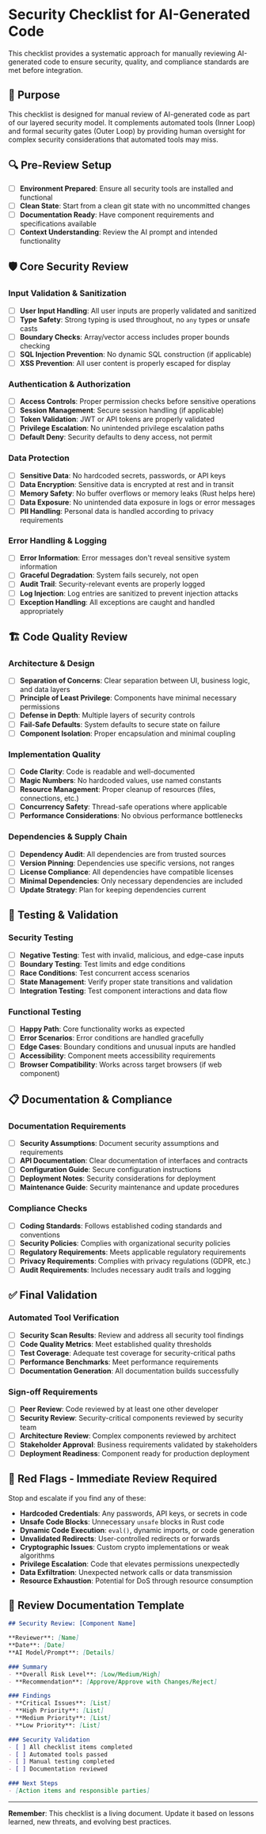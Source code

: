 # Security Checklist for AI-Generated Code

This checklist provides a systematic approach for manually reviewing AI-generated code to ensure security, quality, and compliance standards are met before integration.

## 🎯 **Purpose**

This checklist is designed for manual review of AI-generated code as part of our layered security model. It complements automated tools (Inner Loop) and formal security gates (Outer Loop) by providing human oversight for complex security considerations that automated tools may miss.

## 🔍 **Pre-Review Setup**

- [ ] **Environment Prepared**: Ensure all security tools are installed and functional
- [ ] **Clean State**: Start from a clean git state with no uncommitted changes
- [ ] **Documentation Ready**: Have component requirements and specifications available
- [ ] **Context Understanding**: Review the AI prompt and intended functionality

## 🛡️ **Core Security Review**

### **Input Validation & Sanitization**
- [ ] **User Input Handling**: All user inputs are properly validated and sanitized
- [ ] **Type Safety**: Strong typing is used throughout, no `any` types or unsafe casts
- [ ] **Boundary Checks**: Array/vector access includes proper bounds checking
- [ ] **SQL Injection Prevention**: No dynamic SQL construction (if applicable)
- [ ] **XSS Prevention**: All user content is properly escaped for display

### **Authentication & Authorization**
- [ ] **Access Controls**: Proper permission checks before sensitive operations
- [ ] **Session Management**: Secure session handling (if applicable)
- [ ] **Token Validation**: JWT or API tokens are properly validated
- [ ] **Privilege Escalation**: No unintended privilege escalation paths
- [ ] **Default Deny**: Security defaults to deny access, not permit

### **Data Protection**
- [ ] **Sensitive Data**: No hardcoded secrets, passwords, or API keys
- [ ] **Data Encryption**: Sensitive data is encrypted at rest and in transit
- [ ] **Memory Safety**: No buffer overflows or memory leaks (Rust helps here)
- [ ] **Data Exposure**: No unintended data exposure in logs or error messages
- [ ] **PII Handling**: Personal data is handled according to privacy requirements

### **Error Handling & Logging**
- [ ] **Error Information**: Error messages don't reveal sensitive system information
- [ ] **Graceful Degradation**: System fails securely, not open
- [ ] **Audit Trail**: Security-relevant events are properly logged
- [ ] **Log Injection**: Log entries are sanitized to prevent injection attacks
- [ ] **Exception Handling**: All exceptions are caught and handled appropriately

## 🏗️ **Code Quality Review**

### **Architecture & Design**
- [ ] **Separation of Concerns**: Clear separation between UI, business logic, and data layers
- [ ] **Principle of Least Privilege**: Components have minimal necessary permissions
- [ ] **Defense in Depth**: Multiple layers of security controls
- [ ] **Fail-Safe Defaults**: System defaults to secure state on failure
- [ ] **Component Isolation**: Proper encapsulation and minimal coupling

### **Implementation Quality**
- [ ] **Code Clarity**: Code is readable and well-documented
- [ ] **Magic Numbers**: No hardcoded values, use named constants
- [ ] **Resource Management**: Proper cleanup of resources (files, connections, etc.)
- [ ] **Concurrency Safety**: Thread-safe operations where applicable
- [ ] **Performance Considerations**: No obvious performance bottlenecks

### **Dependencies & Supply Chain**
- [ ] **Dependency Audit**: All dependencies are from trusted sources
- [ ] **Version Pinning**: Dependencies use specific versions, not ranges
- [ ] **License Compliance**: All dependencies have compatible licenses
- [ ] **Minimal Dependencies**: Only necessary dependencies are included
- [ ] **Update Strategy**: Plan for keeping dependencies current

## 🧪 **Testing & Validation**

### **Security Testing**
- [ ] **Negative Testing**: Test with invalid, malicious, and edge-case inputs
- [ ] **Boundary Testing**: Test limits and edge conditions
- [ ] **Race Conditions**: Test concurrent access scenarios
- [ ] **State Management**: Verify proper state transitions and validation
- [ ] **Integration Testing**: Test component interactions and data flow

### **Functional Testing**
- [ ] **Happy Path**: Core functionality works as expected
- [ ] **Error Scenarios**: Error conditions are handled gracefully
- [ ] **Edge Cases**: Boundary conditions and unusual inputs are handled
- [ ] **Accessibility**: Component meets accessibility requirements
- [ ] **Browser Compatibility**: Works across target browsers (if web component)

## 📋 **Documentation & Compliance**

### **Documentation Requirements**
- [ ] **Security Assumptions**: Document security assumptions and requirements
- [ ] **API Documentation**: Clear documentation of interfaces and contracts
- [ ] **Configuration Guide**: Secure configuration instructions
- [ ] **Deployment Notes**: Security considerations for deployment
- [ ] **Maintenance Guide**: Security maintenance and update procedures

### **Compliance Checks**
- [ ] **Coding Standards**: Follows established coding standards and conventions
- [ ] **Security Policies**: Complies with organizational security policies
- [ ] **Regulatory Requirements**: Meets applicable regulatory requirements
- [ ] **Privacy Requirements**: Complies with privacy regulations (GDPR, etc.)
- [ ] **Audit Requirements**: Includes necessary audit trails and logging

## ✅ **Final Validation**

### **Automated Tool Verification**
- [ ] **Security Scan Results**: Review and address all security tool findings
- [ ] **Code Quality Metrics**: Meet established quality thresholds
- [ ] **Test Coverage**: Adequate test coverage for security-critical paths
- [ ] **Performance Benchmarks**: Meet performance requirements
- [ ] **Documentation Generation**: All documentation builds successfully

### **Sign-off Requirements**
- [ ] **Peer Review**: Code reviewed by at least one other developer
- [ ] **Security Review**: Security-critical components reviewed by security team
- [ ] **Architecture Review**: Complex components reviewed by architect
- [ ] **Stakeholder Approval**: Business requirements validated by stakeholders
- [ ] **Deployment Readiness**: Component ready for production deployment

## 🚨 **Red Flags - Immediate Review Required**

Stop and escalate if you find any of these:

- **Hardcoded Credentials**: Any passwords, API keys, or secrets in code
- **Unsafe Code Blocks**: Unnecessary `unsafe` blocks in Rust code
- **Dynamic Code Execution**: `eval()`, dynamic imports, or code generation
- **Unvalidated Redirects**: User-controlled redirects or forwards
- **Cryptographic Issues**: Custom crypto implementations or weak algorithms
- **Privilege Escalation**: Code that elevates permissions unexpectedly
- **Data Exfiltration**: Unexpected network calls or data transmission
- **Resource Exhaustion**: Potential for DoS through resource consumption

## 📝 **Review Documentation Template**

```markdown
## Security Review: [Component Name]

**Reviewer**: [Name]
**Date**: [Date]
**AI Model/Prompt**: [Details]

### Summary
- **Overall Risk Level**: [Low/Medium/High]
- **Recommendation**: [Approve/Approve with Changes/Reject]

### Findings
- **Critical Issues**: [List]
- **High Priority**: [List]
- **Medium Priority**: [List]
- **Low Priority**: [List]

### Security Validation
- [ ] All checklist items completed
- [ ] Automated tools passed
- [ ] Manual testing completed
- [ ] Documentation reviewed

### Next Steps
- [Action items and responsible parties]
```

---

**Remember**: This checklist is a living document. Update it based on lessons learned, new threats, and evolving best practices.

